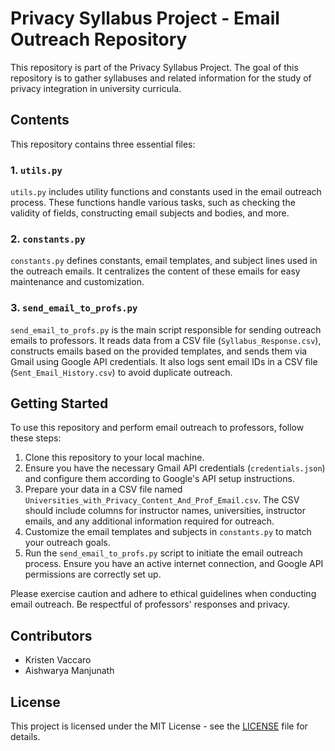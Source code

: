 # Privacy Syllabus Project - Email Outreach Repository

This repository is part of the Privacy Syllabus Project. The goal of this repository is to gather syllabuses and related information for the study of privacy integration in university curricula.

## Contents

This repository contains three essential files:

### 1. `utils.py`

`utils.py` includes utility functions and constants used in the email outreach process. These functions handle various tasks, such as checking the validity of fields, constructing email subjects and bodies, and more. 

### 2. `constants.py`

`constants.py` defines constants, email templates, and subject lines used in the outreach emails. It centralizes the content of these emails for easy maintenance and customization.

### 3. `send_email_to_profs.py`

`send_email_to_profs.py` is the main script responsible for sending outreach emails to professors. It reads data from a CSV file (`Syllabus_Response.csv`), constructs emails based on the provided templates, and sends them via Gmail using Google API credentials. It also logs sent email IDs in a CSV file (`Sent_Email_History.csv`) to avoid duplicate outreach.

## Getting Started

To use this repository and perform email outreach to professors, follow these steps:

1. Clone this repository to your local machine.
2. Ensure you have the necessary Gmail API credentials (`credentials.json`) and configure them according to Google's API setup instructions.
3. Prepare your data in a CSV file named `Universities_with_Privacy_Content_And_Prof_Email.csv`. The CSV should include columns for instructor names, universities, instructor emails, and any additional information required for outreach.
4. Customize the email templates and subjects in `constants.py` to match your outreach goals.
5. Run the `send_email_to_profs.py` script to initiate the email outreach process. Ensure you have an active internet connection, and Google API permissions are correctly set up.

Please exercise caution and adhere to ethical guidelines when conducting email outreach. Be respectful of professors' responses and privacy.

## Contributors

- Kristen Vaccaro
- Aishwarya Manjunath

## License

This project is licensed under the MIT License - see the [LICENSE](LICENSE) file for details.

